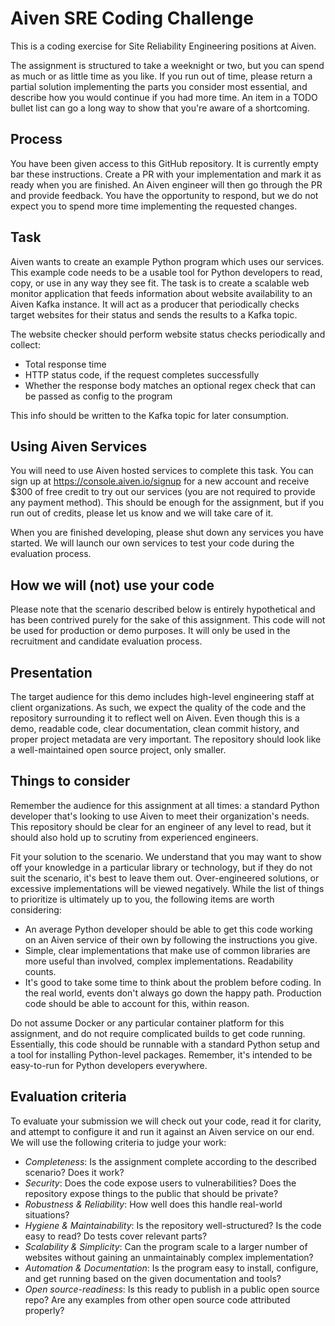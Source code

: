 Aiven SRE Coding Challenge
==========================

This is a coding exercise for Site Reliability Engineering positions at Aiven.

The assignment is structured to take a weeknight or two, but you can spend as much or as little time as you like. If you run out of time, please return a partial solution implementing the parts you consider most essential, and describe how you would continue if you had more time. An item in a TODO bullet list can go a long way to show that you're aware of a shortcoming. 

Process
-------

You have been given access to this GitHub repository. It is currently empty bar these instructions. Create a PR with your implementation and mark it as ready when you are finished. An Aiven engineer will then go through the PR and provide feedback. You have the opportunity to respond, but we do not expect you to spend more time implementing the requested changes.

Task
----

Aiven wants to create an example Python program which uses our services. This example code needs to be a usable tool for Python developers to read, copy, or use in any way they see fit. The task is to create a scalable web monitor application that feeds information about website availability to an Aiven Kafka instance. It will act as a producer that periodically checks target websites for their status and sends the results to a Kafka topic.

The website checker should perform website status checks periodically and collect:

- Total response time
- HTTP status code, if the request completes successfully
- Whether the response body matches an optional regex check that can be passed as config to the program

This info should be written to the Kafka topic for later consumption.

Using Aiven Services
--------------------

You will need to use Aiven hosted services to complete this task. You can sign up at https://console.aiven.io/signup for a new account and receive $300 of free credit to try out our services (you are not required to provide any payment method). This should be enough for the assignment, but if you run out of credits, please let us know and we will take care of it.

When you are finished developing, please shut down any services you have started. We will launch our own services to test your code during the evaluation process.

How we will (not) use your code
-------------------------------

Please note that the scenario described below is entirely hypothetical and has been contrived purely for the sake of this assignment. This code will not be used for production or demo purposes. It will only be used in the recruitment and candidate evaluation process.

Presentation
------------

The target audience for this demo includes high-level engineering staff at client organizations. As such, we expect the quality of the code and the repository surrounding it to reflect well on Aiven. Even though this is a demo, readable code, clear documentation, clean commit history, and proper project metadata are very important. The repository should look like a well-maintained open source project, only smaller.

Things to consider
------------------

Remember the audience for this assignment at all times: a standard Python developer that's looking to use Aiven to meet their organization's needs. This repository should be clear for an engineer of any level to read, but it should also hold up to scrutiny from experienced engineers.

Fit your solution to the scenario. We understand that you may want to show off your knowledge in a particular library or technology, but if they do not suit the scenario, it's best to leave them out. Over-engineered solutions, or excessive implementations will be viewed negatively. While the list of things to prioritize is ultimately up to you, the following items are worth considering:

- An average Python developer should be able to get this code working on an Aiven service of their own by following the instructions you give.
- Simple, clear implementations that make use of common libraries are more useful than involved, complex implementations. Readability counts.
- It's good to take some time to think about the problem before coding. In the real world, events don't always go down the happy path. Production code should be able to account for this, within reason.

Do not assume Docker or any particular container platform for this assignment, and do not require complicated builds to get code running. Essentially, this code should be runnable with a standard Python setup and a tool for installing Python-level packages. Remember, it's intended to be easy-to-run for Python developers everywhere.

Evaluation criteria
-------------------

To evaluate your submission we will check out your code, read it for clarity, and attempt to configure it and run it against an Aiven service on our end. We will use the following criteria to judge your work:

- *Completeness*: Is the assignment complete according to the described scenario? Does it work?
- *Security*: Does the code expose users to vulnerabilities? Does the repository expose things to the public that should be private?
- *Robustness & Reliability*: How well does this handle real-world situations?
- *Hygiene & Maintainability*: Is the repository well-structured? Is the code easy to read? Do tests cover relevant parts?
- *Scalability & Simplicity*: Can the program scale to a larger number of websites without gaining an unmaintainably complex implementation?
- *Automation & Documentation*: Is the program easy to install, configure, and get running based on the given documentation and tools?
- *Open source-readiness*: Is this ready to publish in a public open source repo? Are any examples from other open source code attributed properly?
